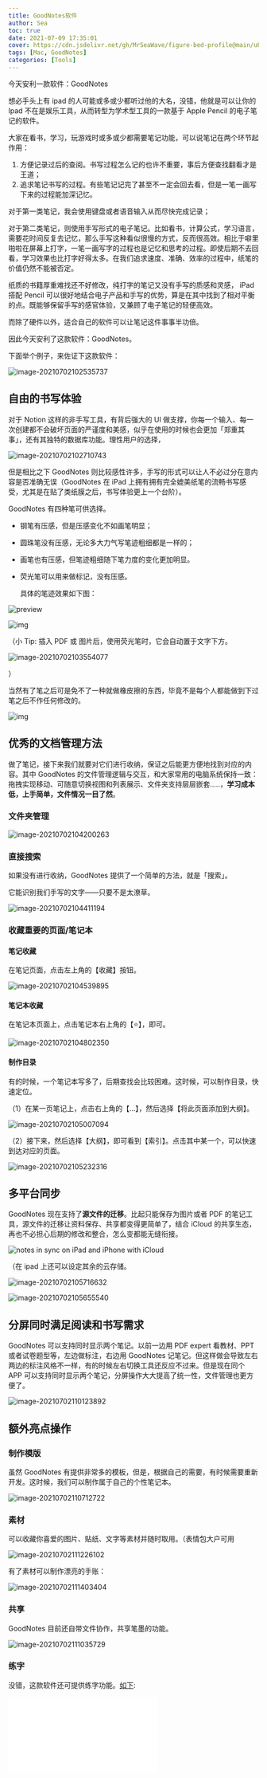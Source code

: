 ```yaml
---
title: GoodNotes软件
author: Sea
toc: true
date: 2021-07-09 17:35:01
cover: https://cdn.jsdelivr.net/gh/MrSeaWave/figure-bed-profile@main/uPic/2021/wpg1jL_syncdevices@2x.jpeg
tags: [Mac, GoodNotes]
categories: [Tools]
---
```


今天安利一款软件：GoodNotes

<!--more-->

想必手头上有 ipad 的人可能或多或少都听过他的大名，没错，他就是可以让你的 Ipad 不在是娱乐工具，从而转型为学术型工具的一款基于 Apple Pencil 的电子笔记的软件。

大家在看书，学习，玩游戏时或多或少都需要笔记功能，可以说笔记在两个环节起作用：

1. 方便记录过后的查阅。书写过程怎么记的也许不重要，事后方便查找翻看才是王道；
2. 追求笔记书写的过程。有些笔记记完了甚⾄不⼀定会回去看，但是⼀笔⼀画写下来的过程能加深记忆。

对于第一类笔记，我会使用键盘或者语音输入从而尽快完成记录；

对于第二类笔记，则使用手写形式的电子笔记。比如看书，计算公式，学习语言，需要花时间反复去记忆，那么手写这种看似很慢的方式，反而很高效。相比于噼里啪啦在屏幕上打字，一笔一画写字的过程也是记忆和思考的过程。即使后期不去回看，学习效果也比打字好得太多。在我们追求速度、准确、效率的过程中，纸笔的价值仍然不能被否定。

纸质的书籍厚重难找还不好修改，纯打字的笔记又没有手写的质感和灵感， iPad 搭配 Pencil 可以很好地结合电子产品和手写的优势，算是在其中找到了相对平衡的点。既能够保留⼿写的感官体验，⼜兼顾了电⼦笔记的轻便⾼效。

而除了硬件以外，适合自己的软件可以让笔记这件事事半功倍。

因此今天安利了这款软件：GoodNotes。

下面举个例子，来佐证下这款软件：

![image-20210702102535737](https://cdn.jsdelivr.net/gh/MrSeaWave/figure-bed-profile@main/uPic/2021/DxRakv_image-20210702102535737.png)

## 自由的书写体验

对于 Notion 这样的非手写工具，有背后强大的 UI 做支撑，你每一个输入、每一次创建都不会破坏页面的严谨度和美感，似乎在使用的时候也会更加「郑重其事」，还有其独特的数据库功能。理性用户的选择，

![image-20210702102710743](https://cdn.jsdelivr.net/gh/MrSeaWave/figure-bed-profile@main/uPic/2021/kmvkZZ_image-20210702102710743.png)

但是相比之下 GoodNotes 则比较感性许多，手写的形式可以让人不必过分在意内容是否准确无误（GoodNotes 在 iPad 上拥有拥有完全媲美纸笔的流畅书写感受，尤其是在贴了类纸膜之后，书写体验更上一个台阶）。

GoodNotes 有四种笔可供选择。

- 钢笔有压感，但是压感变化不如画笔明显；

- 圆珠笔没有压感，无论多大力气写笔迹粗细都是一样的；

- 画笔也有压感，但笔迹粗细随下笔力度的变化更加明显。

- 荧光笔可以用来做标记，没有压感。

  具体的笔迹效果如下图：

![preview](https://pic1.zhimg.com/v2-b7e0bdc31c5af4f324f6c54f4f961f60_r.jpg)

![img](https://pic2.zhimg.com/80/v2-3ae0d3c220f07d62487649c8423b6f29_1440w.jpg)

（小 Tip: 插入 PDF 或 图片后，使用荧光笔时，它会自动置于文字下方。

![image-20210702103554077](https://cdn.jsdelivr.net/gh/MrSeaWave/figure-bed-profile@main/uPic/2021/4oWk13_image-20210702103554077.png)

）

当然有了笔之后可是免不了一种就做橡皮擦的东西，毕竟不是每个人都能做到下过笔之后不作任何修改的。

![img](https://pic2.zhimg.com/80/v2-aa02f22a54dd5c45d892477014884011_1440w.jpg)

## 优秀的文档管理方法

做了笔记，接下来我们就要对它们进行收纳，保证之后能更方便地找到对应的内容。其中 GoodNotes 的文件管理逻辑与交互，和大家常用的电脑系统保持一致：拖拽实现移动、可随意切换视图和列表展示、文件夹支持层层嵌套.....，**学习成本低，上手简单，文件情况一目了然**。

### 文件夹管理

![image-20210702104200263](https://cdn.jsdelivr.net/gh/MrSeaWave/figure-bed-profile@main/uPic/2021/xPtoy1_image-20210702104200263.png)

### 直接搜索

如果没有进行收纳，GoodNotes 提供了一个简单的方法，就是「搜索」。

它能识别我们手写的文字——只要不是太潦草。

![image-20210702104411194](https://cdn.jsdelivr.net/gh/MrSeaWave/figure-bed-profile@main/uPic/2021/sUhExz_image-20210702104411194.png)

### 收藏重要的页面/笔记本

#### 笔记收藏

在笔记页面，点击左上角的【收藏】按钮。

![image-20210702104539895](https://cdn.jsdelivr.net/gh/MrSeaWave/figure-bed-profile@main/uPic/2021/xcyhXj_image-20210702104539895.png)

#### 笔记本收藏

在笔记本页面上，点击笔记本右上角的【⭐️】，即可。

![image-20210702104802350](https://cdn.jsdelivr.net/gh/MrSeaWave/figure-bed-profile@main/uPic/2021/V7C4oy_image-20210702104802350.png)

#### 制作目录

有的时候，一个笔记本写多了，后期查找会比较困难。这时候，可以制作目录，快速定位。

（1）在某一页笔记上，点击右上角的【…】，然后选择【将此页面添加到大纲】。

![image-20210702105007094](https://cdn.jsdelivr.net/gh/MrSeaWave/figure-bed-profile@main/uPic/2021/dgVKOD_image-20210702105007094.png)

（2）接下来，然后选择【大纲】，即可看到【索引】。点击其中某一个，可以快速到达对应的页面。

![image-20210702105232316](https://cdn.jsdelivr.net/gh/MrSeaWave/figure-bed-profile@main/uPic/2021/e7djFC_image-20210702105232316.png)

## 多平台同步

GoodNotes 现在支持了**源文件的迁移**。比起只能保存为图片或者 PDF 的笔记工具，源文件的迁移让资料保存、共享都变得更简单了，结合 iCloud 的共享生态，再也不必担心后期的修改和整合，怎么变都能无缝衔接。

![notes in sync on iPad and iPhone with iCloud](https://www.goodnotes.com/images/sc/syncdevices.jpg)

（在 ipad 上还可以设定其余的云存储。

![image-20210702105716632](https://cdn.jsdelivr.net/gh/MrSeaWave/figure-bed-profile@main/uPic/2021/WkHN0s_image-20210702105716632.png)

![image-20210702105655540](https://cdn.jsdelivr.net/gh/MrSeaWave/figure-bed-profile@main/uPic/2021/PFC3o8_image-20210702105655540.png)

## 分屏同时满足阅读和书写需求

GoodNotes 可以支持同时显示两个笔记。以前一边用 PDF expert 看教材、PPT 或者试卷题型等，左边做标注，右边用 GoodNotes 记笔记。但这样做会导致左右两边的标注风格不一样，有的时候左右切换工具还反应不过来。但是现在同个 APP 可以支持同时显示两个笔记，分屏操作大大提高了统一性，文件管理也更方便了。

![image-20210702110123892](https://cdn.jsdelivr.net/gh/MrSeaWave/figure-bed-profile@main/uPic/2021/HaQxND_image-20210702110123892.png)

## 额外亮点操作

### 制作模版

虽然 GoodNotes 有提供非常多的模板，但是，根据自己的需要，有时候需要重新开发。这时候，我们可以制作属于自己的个性笔记本。

![image-20210702110712722](https://cdn.jsdelivr.net/gh/MrSeaWave/figure-bed-profile@main/uPic/2021/DxgmwU_image-20210702110712722.png)

### 素材

可以收藏你喜爱的图片、贴纸、文字等素材并随时取用。（表情包大户可用

![image-20210702111226102](https://cdn.jsdelivr.net/gh/MrSeaWave/figure-bed-profile@main/uPic/2021/QHiZvw_image-20210702111226102.png)

有了素材可以制作漂亮的手账：

![image-20210702111403404](https://cdn.jsdelivr.net/gh/MrSeaWave/figure-bed-profile@main/uPic/2021/lov1jT_image-20210702111403404.png)

### 共享

GoodNotes 目前还自带文件协作，共享笔墨的功能。

![image-20210702111035729](https://cdn.jsdelivr.net/gh/MrSeaWave/figure-bed-profile@main/uPic/2021/c392OU_image-20210702111035729.png)

### 练字

没错，这款软件还可提供练字功能。[如下](https://www.bilibili.com/video/BV1v7411P72J?share_source=copy_web):

<iframe src="//player.bilibili.com/player.html?aid=92013670&bvid=BV1v7411P72J&cid=157108954&page=1" scrolling="no" border="0" frameborder="no" framespacing="0" allowfullscreen="true"> </iframe>
